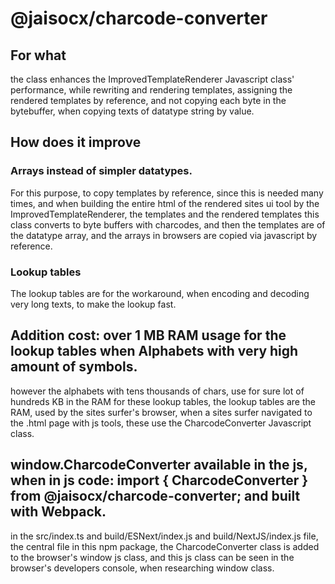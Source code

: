 # @jaisocx/charcode-converter


## For what
the class enhances the ImprovedTemplateRenderer Javascript class' performance,
while rewriting and rendering templates,
assigning the rendered templates by reference,
and not copying each byte in the bytebuffer, when copying texts of datatype string by value.


## How does it improve

### Arrays instead of simpler datatypes.
For this purpose, to copy templates by reference,
since this is needed many times, and when building the entire html of the rendered sites ui tool by the ImprovedTemplateRenderer,
the templates and the rendered templates this class converts to byte buffers with charcodes, and then the templates are of the datatype array,
and the arrays in browsers are copied via javascript by reference.


### Lookup tables
The lookup tables are for the workaround, when encoding and decoding very long texts,
to make the lookup fast.


## Addition cost: over 1 MB RAM usage for the lookup tables when Alphabets with very high amount of symbols.
however the alphabets with tens thousands of chars, use for sure lot of hundreds KB in the RAM for these lookup tables,
the lookup tables are the RAM, used by the sites surfer's browser, when a sites surfer navigated to the .html page with js tools, these use the CharcodeConverter Javascript class. 


## window.CharcodeConverter available in the js, when in js code: import { CharcodeConverter } from @jaisocx/charcode-converter; and built with Webpack.
in the src/index.ts and build/ESNext/index.js and build/NextJS/index.js file, the central file in this npm package,
the CharcodeConverter class is added to the browser's window js class,
and this js class can be seen in the browser's developers console, 
when researching window class.



